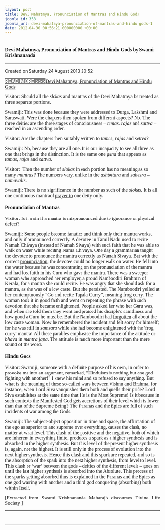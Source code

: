 ```yaml
---
layout: post
title: Devi Mahatmya, Pronunciation of Mantras and Hindu Gods
joomla_id: 358
joomla_url: devi-mahatmya-pronunciation-of-mantras-and-hindu-gods-1
date: 2012-04-30 00:56:21.000000000 +00:00
---
```

<h1 itemprop="name"><span style="font-size: 12pt; font-family: book antiqua,palatino;">Devi Mahatmya, Pronunciation of Mantras and Hindu Gods by Swami Krishnananda</span></h1>
<hr />
<p>Created on Saturday 24 August 2013 20:52</p>
<div id="discText">
<div id="discText">
<div id="discText">
<div id="discText">
<div id="discText">
<div id="discText">
<div id="discText">
<div id="discText">
<div id="discText">
<div id="discText">
<div id="discText">
<div id="discText">
<div id="discText">
<p><span style="font-size: 12pt;"><span style="background-color: #ffffff; color: #333333;"><span style="background-color: #808080; color: #ffffff;"><strong>READ MORE &gt;&gt;&gt;</strong></span></span></span><a href="http://www.swami-krishnananda.org/disc/disc_102.html"><span style="font-size: 12pt; font-family: book antiqua,palatino;"></span></a><span style="font-size: 12pt; font-family: book antiqua,palatino;"><a href="http://www.swami-krishnananda.org/disc/disc_131.html">Devi Mahatmya, Pronunciation of Mantras and Hindu Gods</a></span></p>
<div id="discText">
<div id="discText">
<div id="discText">
<div id="discText">
<div id="discText">
<div id="discText">
<div id="discText">
<div id="discText">
<div id="discText">
<div id="discText">
<div id="discText">
<div id="discText">
<div id="discText">
<div id="discText">
<div id="discText2">
<div id="discText">
<div id="discText">
<div id="discText">
<div id="discText">
<div id="discText">
<div id="discText">
<div id="discText">
<div id="discText">
<div id="discText"><span itemprop="author" itemscope="" itemtype="http://schema.org/Person"><span itemprop="name"></span></span>
<div id="discText">
<div id="discText"><span itemprop="articleBody"><span itemprop="author" itemscope="" itemtype="http://schema.org/Person"><span itemprop="name"></span></span></span>
<div id="discText"><span itemprop="articleBody"><span itemprop="author" itemscope="" itemtype="http://schema.org/Person"><span itemprop="name"></span></span></span><span itemprop="author" itemscope="" itemtype="http://schema.org/Person"><span itemprop="name"></span></span>
<div id="discText">
<div id="discText">
<div id="discText">
<div id="discText">
<div id="discText">
<div id="discText"><span itemprop="articleBody">
<p><span style="font-size: 12pt; font-family: book antiqua,palatino;">Visitor: Should all the <em>slokas</em> and mantras of the Devi Mahatmya be treated as three separate portions.</span></p>
<p><span style="font-size: 12pt; font-family: book antiqua,palatino;">Swamiji: This was done because they were addressed to Durga, Lakshmi and Saraswati. Were the chapters then spoken from different aspects? No. The three deities are the three stages of consciousness – <em>tamas</em>, <em>rajas</em> and <em>sattva</em> – reached in an ascending order.</span></p>
<p><span style="font-size: 12pt; font-family: book antiqua,palatino;">Visitor: Are the chapters then suitably written to <em>tamas</em>, <em>rajas</em> and <em>sattva</em>?</span></p>
<p><span style="font-size: 12pt; font-family: book antiqua,palatino;">Swamiji: No, because they are all one. It is our incapacity to see all three as one that brings in the distinction. It is the same one <em>guna</em> that appears as <em>tamas</em>, <em>rajas</em> and <em>sattva</em>. </span></p>
<p><span style="font-size: 12pt; font-family: book antiqua,palatino;">Visitor:&nbsp; Then the number of <em>slokas</em> in each portion has no meaning as so many <em>mantras?</em> The numbers vary, unlike in the <em>ashtottara</em> and <em>sahasra</em> – <em>namavalis</em>. </span></p>
<p><span style="font-size: 12pt; font-family: book antiqua,palatino;">Swamiji: There is no significance in the number as such of the <em>slokas.</em> It is all one continuous mantraof </span><nobr><a href="http://www.swami-krishnananda.org/disc/disc_131.html" class="FAtxtL" id="FALINK_1_0_0"><span style="font-size: 12pt; font-family: book antiqua,palatino;">prayer to</span></a></nobr><span style="font-size: 12pt; font-family: book antiqua,palatino;"> one deity only.</span></p>
<h4><span style="font-size: 12pt; font-family: book antiqua,palatino;">Pronunciation of Mantras</span></h4>
<p><span style="font-size: 12pt; font-family: book antiqua,palatino;">Visitor: Is it a sin if a mantra is mispronounced due to ignorance or physical defect?</span></p>
<p><span style="font-size: 12pt; font-family: book antiqua,palatino;">Swamiji: Some people become fanatics and think only their mantra works, and only if pronounced correctly. A devotee in Tamil Nadu used to recite Namah Chivaya (instead of Namah Sivaya) with such faith that he was able to walk on water while reciting Nama Chivaya. One day a grammarian taught the devotee to pronounce the mantra correctly as Namah Sivaya. But with the correct </span><nobr><a href="http://www.swami-krishnananda.org/disc/disc_131.html" class="FAtxtL" id="FALINK_2_0_1"><span style="font-size: 12pt; font-family: book antiqua,palatino;">pronunciation</span></a></nobr><span style="font-size: 12pt; font-family: book antiqua,palatino;">, the devotee could no longer walk on water. He fell into the water because he was concentrating on the pronunciation of the mantra and had lost faith in his Guru who gave the mantra. There was a sweeper woman who approached her employer, a proud Namboodiri Brahmin of Kerala, for a mantra she could recite. He was angry that she should ask for a mantra, as she was of a low caste. But she persisted. The Namboodiri yelled at her contemptuously "Go and recite Tapala Curry”, meaning frog curry. The woman took it in good faith and went on repeating the phrase with such devotion that she became enlightened. People asked her who her Guru was, and when she told them they went and praised his disciple's saintliness and how good a Guru he must be. But the Namboodiri had </span><nobr><a href="http://www.swami-krishnananda.org/disc/disc_131.html" class="FAtxtL" id="FALINK_3_0_2"><span style="font-size: 12pt; font-family: book antiqua,palatino;">forgotten</span></a></nobr><span style="font-size: 12pt; font-family: book antiqua,palatino;"> all about the low caste woman. Now he remembered the incident and felt sorry for himself; for he was still in <em>samsara</em> while she had become enlightened with the 'frog curry' mantra! All these parables emphasise the importance of the attitude or <em>bhava</em> in <em>mantra japa</em>. The attitude is much more important than the mere sound of the word.</span></p>
<h4><span style="font-size: 12pt; font-family: book antiqua,palatino;">Hindu Gods</span></h4>
<p><span style="font-size: 12pt; font-family: book antiqua,palatino;">Visitor: Swamiji, someone with a definite purpose of his own, in order to provoke me into an argument, remarked, "Hinduism is nothing but one god fighting with another!" I knew his mind and so refused to say anything. But what is the meaning of these so-called wars between Vishnu and Brahma, for instance, when Lord Siva vanquishes them both and quells their pride? Lord Siva establishes at the same time that He is the Most Supreme! Is it because in such contexts the Manifested God gets accretions of their level which is lower than that of the Supreme Being? The Puranas and the Epics are full of such incidents of war among the Gods.</span></p>
<p><span style="font-size: 12pt; font-family: book antiqua,palatino;">Swamiji: The subject-object opposition in time and space, the affirmation of the ego as superior to and supreme over everything, causes the clash, no matter at what level. This clash of the positive and the negative, both of which are inherent in everything finite, produces a spark as a higher synthesis and is absorbed in the higher synthesis. But this level of the present higher synthesis is, again, not the highest. It is still only in the process of evolution into the next higher synthesis. Hence this clash and this spark are repeated, and so is the absorption of the spark into the next higher synthesis, from level to level. This clash or ‘war’ between the gods – deities of the different levels – goes on until the last higher synthesis is absorbed into the Absolute. This process of the sparks getting absorbed thus is explained in the Puranas and the Epics as one god warring with another and a third god conquering (absorbing) both within Itself.</span></p>
</span></div>
<span itemprop="articleBody"></span></div>
<span itemprop="articleBody"></span></div>
<span itemprop="articleBody"></span></div>
<span itemprop="articleBody"></span><span itemprop="articleBody"></span><span itemprop="articleBody"></span></div>
<span itemprop="articleBody"></span></div>
</div>
</div>
<span itemprop="articleBody"></span></div>
<span itemprop="articleBody"></span></div>
</div>
</div>
</div>
</div>
</div>
</div>
</div>
</div>
</div>
</div>
</div>
</div>
</div>
</div>
</div>
</div>
</div>
</div>
</div>
</div>
</div>
</div>
</div>
</div>
</div>
</div>
</div>
</div>
</div>
</div>
</div>
</div>
</div>
</div>
</div>
</div>
<p style="text-align: justify; line-height: normal;"><span style="font-size: 12pt; font-family: verdana,geneva;">[Extracted from Swami Krishnananda Maharaj's discourses Divine Life Society ]</span></p>
<hr />
<p>&nbsp;</p>
<hr />
<p>&nbsp;</p>
<div style="position: absolute; left: -40px; top: -25px; width: 1px; height: 1px; overflow: hidden;" data-mce-bogus="1" class="mcePaste" id="_mcePaste">
<h1>The Gospel of the Bhagavadgita</h1>
</div>
